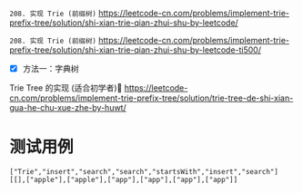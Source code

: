
`208. 实现 Trie (前缀树)` https://leetcode-cn.com/problems/implement-trie-prefix-tree/solution/shi-xian-trie-qian-zhui-shu-by-leetcode/

`208. 实现 Trie (前缀树)` https://leetcode-cn.com/problems/implement-trie-prefix-tree/solution/shi-xian-trie-qian-zhui-shu-by-leetcode-ti500/
- [x] 方法一：字典树

Trie Tree 的实现 (适合初学者)🌳 https://leetcode-cn.com/problems/implement-trie-prefix-tree/solution/trie-tree-de-shi-xian-gua-he-chu-xue-zhe-by-huwt/

# 测试用例

```
["Trie","insert","search","search","startsWith","insert","search"]
[[],["apple"],["apple"],["app"],["app"],["app"],["app"]]
```
